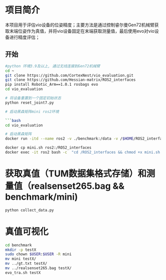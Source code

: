 # 项目简介

本项目用于评估vio设备的位姿精度；主要方法是通过控制睿尔曼Gen72机械臂获取末端位姿作为真值，并将vio设备固定在末端获取测量值，最后使用evo对vio设备进行精度评估；

## 开始

```bash
#python 环境3.9及以上, 通过无线连接到Gen72机械臂
cd ~
git clone https://github.com/CortexNest/vio_evaluation.git
git clone https://github.com/Hessian-matrix/ROS2_interfaces
pip install Robotic_Arm==1.0.1 rosbags evo
cd vio_evaluation

# 将设备重置到一个固定初始状态
python reset_joint7.py

# 启动黑森矩阵mini ros2环境

```bash
cd vio_evaluation

# 启动黑森矩阵
docker run -itd --name ros2 -v ./benchmark:/data -v /$HOME/ROS2_interfaces:/ROS2_interfaces -v /tmp/.X11-unix:/tmp/.X11-unix -e DISPLAY=$DISPLAY -v /etc/localtime:/etc/localtime:ro -v /etc/timezone:/etc/timezone:ro  --privileged --gpus all -e NVIDIA_DRIVER_CAPABILITIES=all --net=host -v /dev:/dev osrf/ros:humble-desktop-full

docker cp mini.sh ros2:/ROS2_interfaces
docker exec -it ros2 bash -c  "cd /ROS2_interfaces && chmod +x mini.sh && ./mini.sh"
```

# 获取真值（TUM数据集格式存储）和测量值（realsenset265.bag && benchmark/mini)

```bash
python collect_data.py
```

# 真值可视化

```bash
cd benchmark
mkdir -p testX
sudo chown $USER:$USER -R mini
mv mini testX/
mv ../gt.txt testX/
mv ../realsenset265.bag testX/
evo_tra.sh testX
```


